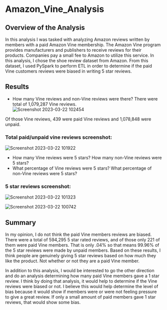# Amazon_Vine_Analysis
## Overview of the Analysis
In this analysis I was tasked with analyzing Amazon reviews written by members with a paid Amazon Vine membership.  The Amazon Vine program provides manufacturers and publishers to receive reviews for their products.  Companies pay a small fee to Amazon to utilize this service.  In this analysis, I chose the shoe review dataset from Amazon.  From this dataset, I used PySpark to perform ETL in order to determine if the paid Vine customers reviews were biased in writing 5 star reviews.

## Results
* How many Vine reviews and non-Vine reviews were there?
 There were total of 1,079,287 Vine reviews.  
 ![Screenshot 2023-03-22 102454](https://user-images.githubusercontent.com/45715246/226935120-fe1f7bb6-e27b-4920-803d-31f2d1fbb1ab.png)

 
 Of those Vine reviews, 439 were paid Vine reviews and 1,078,848 were unpaid.

### Total paid/unpaid vine reviews screenshot:
![Screenshot 2023-03-22 101922](https://user-images.githubusercontent.com/45715246/226933424-1cf6bf6f-1975-4ee2-8905-fca01f7d8191.png)



* How many Vine reviews were 5 stars? How many non-Vine reviews were 5 stars?
* What percentage of Vine reviews were 5 stars? What percentage of non-Vine reviews were 5 stars?

### 5 star reviews screenshot:
![Screenshot 2023-03-22 101323](https://user-images.githubusercontent.com/45715246/226931639-5511aedc-17cb-4bd3-bd72-a67b355a115d.png)


![Screenshot 2023-03-22 100742](https://user-images.githubusercontent.com/45715246/226930190-57dba825-bb98-41bb-868d-8ee982ea98db.png)

## Summary

In my opinion, I do not think the paid Vine members reviews are biased.  There were a total of 594,295 5 star rated reviews, and of those only 221 of them were paid Vine members.  That is only .04% so that means 99.96% of the 5 star reviews were made by unpaid members.  Based on these results, I think people are genuinely giving 5 star reviews based on how much they like the product.  Not whether or not they are a paid Vine member. 


In addition to this analysis, I would be interested to go the other direction and do an analysis determining how many paid Vine members gave a 1 star review.  I think by doing that analysis, it would help to determine if the Vine reviews were biased or not.  I believe this would help determine the level of bias because it would show if members were or were not feeling pressure to give a great review.  If only a small amount of paid members gave 1 star reviews, that would show some bias.







